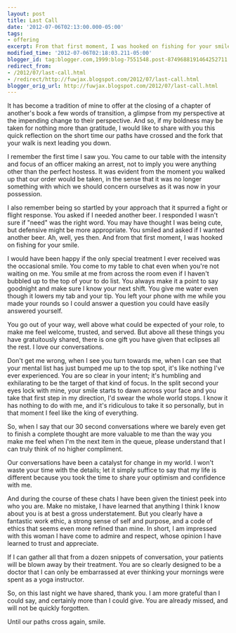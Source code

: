 ```yaml
---
layout: post
title: Last Call
date: '2012-07-06T02:13:00.000-05:00'
tags: 
- offering
excerpt: From that first moment, I was hooked on fishing for your smile.
modified_time: '2012-07-06T02:18:03.211-05:00'
blogger_id: tag:blogger.com,1999:blog-7551548.post-8749688191464252711
redirect_from: 
- /2012/07/last-call.html
- /redirect/http://fuwjax.blogspot.com/2012/07/last-call.html
blogger_orig_url: http://fuwjax.blogspot.com/2012/07/last-call.html
---
```


It has become a tradition of mine to offer at the closing of a chapter of another's book a few words of transition, a glimpse from my perspective at the impending change to their perspective. And so, if my boldness may be taken for nothing more than gratitude, I would like to share with you this quick reflection on the short time our paths have crossed and the fork that your walk is next leading you down.

I remember the first time I saw you. You came to our table with the intensity and focus of an officer making an arrest, not to imply you were anything other than the perfect hostess. It was evident from the moment you walked up that our order would be taken, in the sense that it was no longer something with which we should concern ourselves as it was now in your possession.

I also remember being so startled by your approach that it spurred a fight or flight response. You asked if I needed another beer. I responded I wasn't sure if "need" was the right word. You may have thought I was being cute, but defensive might be more appropriate. You smiled and asked if I wanted another beer. Ah, well, yes then. And from that first moment, I was hooked on fishing for your smile.

I would have been happy if the only special treatment I ever received was the occasional smile. You come to my table to chat even when you're not waiting on me. You smile at me from across the room even if I haven't bubbled up to the top of your to do list. You always make it a point to say goodnight and make sure I know your next shift. You give me water even though it lowers my tab and your tip. You left your phone with me while you made your rounds so I could answer a question you could have easily answered yourself.

You go out of your way, well above what could be expected of your role, to make me feel welcome, trusted, and served. But above all these things you have gratuitously shared, there is one gift you have given that eclipses all the rest. I love our conversations.

Don't get me wrong, when I see you turn towards me, when I can see that your mental list has just bumped me up to the top spot, it's like nothing I've ever experienced. You are so clear in your intent; it's humbling and exhilarating to be the target of that kind of focus. In the split second your eyes lock with mine, your smile starts to dawn across your face and you take that first step in my direction, I'd swear the whole world stops. I know it has nothing to do with me, and it's ridiculous to take it so personally, but in that moment I feel like the king of everything.

So, when I say that our 30 second conversations where we barely even get to finish a complete thought are more valuable to me than the way you make me feel when I'm the next item in the queue, please understand that I can truly think of no higher compliment.

Our conversations have been a catalyst for change in my world. I won't waste your time with the details; let it simply suffice to say that my life is different because you took the time to share your optimism and confidence with me.

And during the course of these chats I have been given the tiniest peek into who you are. Make no mistake, I have learned that anything I think I know about you is at best a gross understatement. But you clearly have a fantastic work ethic, a strong sense of self and purpose, and a code of ethics that seems even more refined than mine. In short, I am impressed with this woman I have come to admire and respect, whose opinion I have learned to trust and appreciate.

If I can gather all that from a dozen snippets of conversation, your patients will be blown away by their treatment. You are so clearly designed to be a doctor that I can only be embarrassed at ever thinking your mornings were spent as a yoga instructor.

So, on this last night we have shared, thank you. I am more grateful than I could say, and certainly more than I could give. You are already missed, and will not be quickly forgotten.

Until our paths cross again, smile.